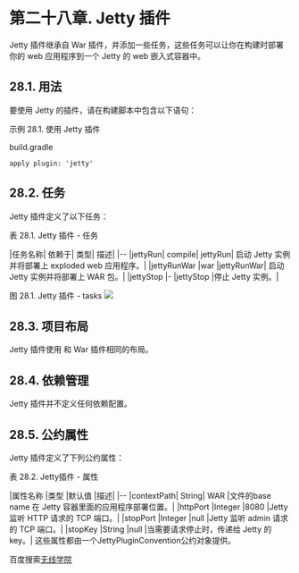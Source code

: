 # **第二十八章. Jetty 插件**
Jetty 插件继承自 War 插件，并添加一些任务，这些任务可以让你在构建时部署你的 web 应用程序到一个 Jetty 的 web 嵌入式容器中。

## **28.1. 用法**
要使用 Jetty 的插件，请在构建脚本中包含以下语句：

示例 28.1. 使用 Jetty 插件

build.gradle
```
apply plugin: 'jetty'
```

## **28.2. 任务**
Jetty 插件定义了以下任务：

表 28.1. Jetty 插件 - 任务

|任务名称|	依赖于|	类型|	描述|
|--
|jettyRun|	compile|	jettyRun|	启动 Jetty 实例并将部署上 exploded web 应用程序。|
|jettyRunWar	|war	|jettyRunWar|	启动 Jetty 实例并将部署上 WAR 包。|
|jettyStop	|-	|jettyStop	|停止 Jetty 实例。|

图 28.1. Jetty 插件 - tasks
![](https://docs.gradle.org/current/userguide/img/jettyPluginTasks.png)


## **28.3. 项目布局**
Jetty 插件使用 和 War 插件相同的布局。

## **28.4. 依赖管理**
Jetty 插件并不定义任何依赖配置。

## **28.5. 公约属性**
Jetty 插件定义了下列公约属性：

表 28.2. Jetty插件 - 属性

|属性名称	|类型	|默认值	|描述|
|--
|contextPath|	String|	WAR |文件的base name	在 Jetty 容器里面的应用程序部署位置。|
|httpPort	|Integer	|8080	|Jetty 监听 HTTP 请求的 TCP 端口。|
|stopPort	|Integer	|null	|Jetty 监听 admin 请求的 TCP 端口。|
|stopKey	|String	|null	|当需要请求停止时，传递给 Jetty 的key。|
这些属性都由一个JettyPluginConvention公约对象提供。

百度搜索[无线学院](http://wirelesscollege.cn)
